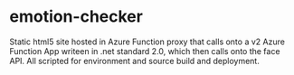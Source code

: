 # emotion-checker
Static html5 site hosted in Azure Function proxy that calls onto a v2 Azure Function App writeen in .net standard 2.0, which then calls onto the face API. All scripted for environment and source build and deployment.

